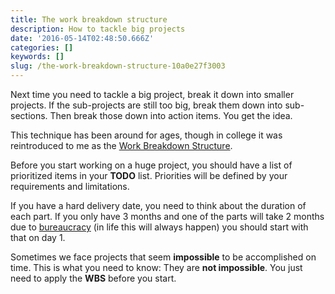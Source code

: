 ```yaml
---
title: The work breakdown structure
description: How to tackle big projects
date: '2016-05-14T02:48:50.666Z'
categories: []
keywords: []
slug: /the-work-breakdown-structure-10a0e27f3003
---
```


Next time you need to tackle a big project, break it down into smaller projects. If the sub-projects are still too big, break them down into sub-sections. Then break those down into action items. You get the idea.

This technique has been around for ages, though in college it was reintroduced to me as the [Work Breakdown Structure](https://en.wikipedia.org/wiki/Work_breakdown_structure).

Before you start working on a huge project, you should have a list of prioritized items in your **TODO** list. Priorities will be defined by your requirements and limitations.

If you have a hard delivery date, you need to think about the duration of each part. If you only have 3 months and one of the parts will take 2 months due to [bureaucracy](https://medium.com/@etagwerker/a-great-source-of-startup-ideas-6d34ac3d88bd#.ogl6qrzgb) (in life this will always happen) you should start with that on day 1.

Sometimes we face projects that seem **impossible** to be accomplished on time. This is what you need to know: They are **not impossible**. You just need to apply the **WBS** before you start.